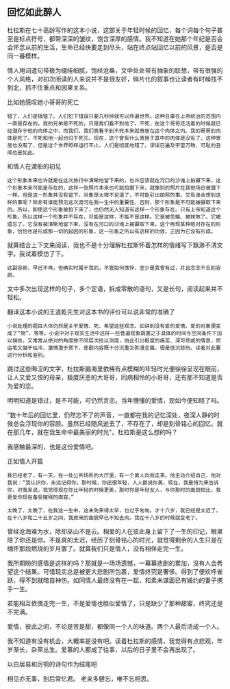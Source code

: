 ## 回忆如此醉人

杜拉斯在七十高龄写作的这本小说，这部关于年轻时候的回忆，每个词每个句子甚至是标点符号，都带深深的皱纹，饱含深厚的感情。我不知道在她那个年纪是否会会怀念从前的生活，生命已经快要走到尽头，站在终点站回忆以前的风景，是否是同一番模样。

情人用词遣句带极为缱绻细腻，饱经沧桑，文中处处带有抽象的联想，带有很强的个人风格，对初次阅读的人来说并不是很友好，碎片化的叙事也让读者有时候找不到北，抓不住重点和因果关系。

比如她感叹她小哥哥的死亡
```
错了，人们是搞错了。人们犯下错误只要几秒钟就可以传遍世界。这种丑事在上帝统治的范围内一直是存在的。我的兄弟是不死的，只是我们看不到他了。不死，在这个哥哥还活着的时候就已经潜存于他的肉体之中，而我们，我们竟看不到不死本来就寄居在这个肉体之内。我的哥哥的肉体是死了。不死和他一起也归于死灭。现在，这个曾有什么寄居于其中的肉体是没有了，这种寄居也没有了，但是这个世界照样运行不止。人们是彻底地错了。谬误已遍及宇宙万物，可耻的丑闻也是如此。
```

和情人在渡船的初见
```
这个形象本来也许就是在这次旅行中清晰地留下来的，也许应该就在河口的沙滩上拍摄下来。这个形象本来可能是存在的，这样一张照片本来也可能拍摄下来，就像别的照片在其他场合被摄下一样。但是这一形象并没有留下。对象是太微不足道了，不可能引出拍照的事。又有谁会想到这样的事呢？除非有谁能预见这次渡河在我一生中的重要性，否则，那个形象是不可能被摄取下来的。所以，即使这个形象被拍下来了，也仍然无人知道有这样一个形象存在。只有上帝知道这个形象。所以这样一个形象并不存在，只能是这样，不能不是这样。它是被忽略、被抹煞了。它被遗忘了。它没有被清晰地留下来，没有在河口的沙滩上被摄取下来。这个再现某种绝对存在的形象，恰恰也是形成那一切的起因的形象，这一形象之所以有这样的功效，正因为它没有形成。
```
就算结合上下文来阅读，我也不是十分理解杜拉斯怀着怎样的情绪写下飘渺不清文字。我试着模仿了下。
```
这副容颜，早已不再，但确实时属于我的，不管如何憔悴，至少是我曾有过，并且念念不忘的容颜。
```
文中多次出现这样的句子，多个定语，拆成零散的语句，又是长句，阅读起来并不轻松。

翻译这本小说的王道乾先生对这本书的评价可以说非常的准确了
```
小说处理的题目大体仍然是关于爱情、死、希望这些观念。如讲到没有爱的爱情，爱的对象便变成了“物”，等等。小说中对于现实生活中这样一些普遍现象既置之于具体的时间与空间条件下加以描绘，又常常从绝对的角度按不同层次给以测度，由此引出极度的痛苦、深可悲戚的情景，而运笔又偏于枯冷，激情潜于其下，悲剧内容既十分沉重又弥漫全篇，很是低沉悲伤。读者对此要进行分析和鉴别。
```

跳过这些晦涩的文字，杜拉斯脑海里依稀有点模糊的年轻时光便徐徐呈现在眼前，让人又爱又恨的母亲，极度厌恶的大哥哥，同病相怜的小哥哥，还有那不知道是否为爱的恋。

明明知道是错过，是不可能，可仍然贪恋。当年懵懂的爱情，现如今便知晓了吗。

"数十年后的回忆里，仍然忘不了的声音，一直都在我的记忆深处，夜深人静的时候总会浮现你的容颜。虽然已经随风逝去了，不存在了，却是刻骨铭心的回忆。就在那几年，就在我生命中最美丽的时光"。杜拉斯是这么想的吗？

我感触最深的，也是这份爱情吧。

正如情人开篇

```
我已经老了，有一天，在一处公共场所的大厅里，有一个男人向我走来。他主动介绍自己，他对我说：“我认识你，永远记得你。那时候，你还很年轻，人人都说你美，现在，我是特为来告诉你，对我来说，我觉得现在你比年轻的时候更美，那时你是年轻女人，与你那时的面貌相比，我更爱你现在备受摧残的面容。”
```
```
太晚了，太晚了，在我这一生中，这未免来得太早，也过于匆匆。才十八岁，就已经是太迟了。在十八岁和二十五岁之间，我原来的面貌早已不知去向。我在十八岁的时候就变老了。
```
曾经沧海难为水，除却巫山不是云。相爱的人在彼此身上留下了一生的印记，眼里除了你还是你。不是真的太迟，经历了刻骨铭心的时光，就觉得剩余的人生只是在缅怀那段燃烧的岁月罢了。就算我们只是情人，没有相伴走完一生。

我所期盼的感情是这样的吗？那就是一场场遗憾，一幕幕悲剧的累加，没有人会希望这个结果。可惜现实总是被更大悲剧所包裹，爱情终究是奢侈。得到了便欢呼雀跃，得不到就暗自神伤。如同情人最终没有在一起，和素未谋面已有婚约的妻子携手一生。

若能相互依偎走完一生，不是爱情也胜似爱情了，只是缺少了那种甜蜜，终究还是不完满。

爱情，彼此之间，不论是苦是甜，都像同一个人的味道。两个人最后活成一个人。

我不知道有没有机会，大概率是没有吧。读着杜拉斯的感情，我觉得有点悲观，年岁渐长，杂草丛生。爱慕的人都成了往事，以后的日子里不会再出现了。

以白居易和厉鹗的诗句作为结尾吧

相见亦无事，别后常忆君。
老来多健忘，唯不忘相思。

